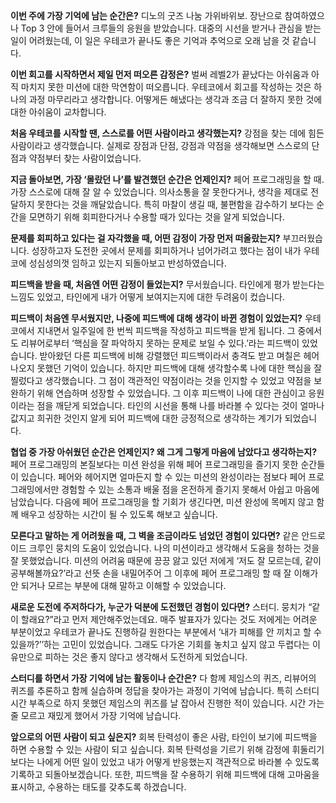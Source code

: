 **이번 주에 가장 기억에 남는 순간은?**
디노의 굿즈 나눔 가위바위보. 장난으로 참여하였으나 Top 3 안에 들어서 크루들의 응원을 받았습니다. 대중의 시선을 받거나 관심을 받는 일이 어려웠는데, 이 일은 우테코가 끝나도 좋은 기억과 추억으로 오래 남을 것 같습니다.

**이번 회고를 시작하면서 제일 먼저 떠오른 감정은?**
벌써 레벨2가 끝났다는 아쉬움과 아직 마치지 못한 미션에 대한 막연함이 떠오릅니다.
우테코에서 회고를 작성하는 것은 하나의 과정 마무리라고 생각합니다. 어떻게든 해냈다는 생각과 조금 더 잘하지 못한 것에 대한 아쉬움이 교차합니다.

**처음 우테코를 시작할 땐, 스스로를 어떤 사람이라고 생각했는지?**
강점을 찾는 데에 힘든 사람이라고 생각했습니다. 실제로 장점과 단점, 강점과 약점을 생각해보면 스스로의 단점과 약점부터 찾는 사람이었습니다. 

**지금 돌아보면, 가장 ‘몰랐던 나’를 발견했던 순간은 언제인지?**
페어 프로그래밍을 할 때. 가장 스스로에 대해 잘 알 수 있었습니다. 의사소통을 잘 못한다거나, 생각을 제대로 전달하지 못한다는 것을 깨달았습니다. 특히 마찰이 생길 때, 불편함을 감수하기 보다는 순간을 모면하기 위해 회피한다거나 수용할 때가 있다는 것을 알게 되었습니다.

**문제를 회피하고 있다는 걸 자각했을 때, 어떤 감정이 가장 먼저 떠올랐는지?**
부끄러웠습니다. 성장하고자 도전한 곳에서 문제를 회피하거나 넘어가려고 했다는 점이 내가 우테코에 성심성의껏 임하고 있는지 되돌아보고 반성하였습니다.

**피드백을 받을 때, 처음엔 어떤 감정이 들었는지?**
무서웠습니다. 타인에게 평가 받는다는 느낌도 있었고, 타인에게 내가 어떻게 보여지는지에 대한 두려움이 컸습니다. 

**피드백이 처음엔 무서웠지만, 나중에 피드백에 대해 생각이 바뀐 경험이 있었는지?**
우테코에서 지내면서 일주일에 한 번씩 피드백을 작성하고 피드백을 받게 됩니다. 그 중에서도 리뷰어로부터 ‘핵심을 잘 파악하지 못하는 문제로 보일 수 있다.’라는 피드백이 있었습니다. 받아왔던 다른 피드백에 비해 강렬했던 피드백이라서 충격도 받고 며칠은 헤어나오지 못했던 기억이 있습니다. 하지만 피드백에 대해 생각할수록 나에 대한 핵심을 잘 찔렀다고 생각했습니다. 그 점이 객관적인 약점이라는 것을 인지할 수 있었고 약점을 보완하기 위해 연습하며 성장할 수 있었습니다. 그 이후 피드백이 나에 대한 관심이고 응원이라는 점을 깨닫게 되었습니다. 타인의 시선을 통해 나를 바라볼 수 있다는 것이 얼마나 값지고 희귀한 것인지 알게 되어 피드백에 대한 긍정적으로 생각하는 계기가 되었습니다.

**협업 중 가장 아쉬웠던 순간은 언제인지? 왜 그게 그렇게 마음에 남았다고 생각하는지?**
페어 프로그래밍의 본질보다는 미션 완성을 위해 페어 프로그래밍을 즐기지 못한 순간들이 있습니다. 페어와 헤어지면 얼마든지 할 수 있는 미션의 완성이라는 점보다 페어 프로그래밍에서만 경험할 수 있는 소통과 배울 점을 온전하게 즐기지 못해서 아쉽고 마음에 남았습니다. 다음에 페어 프로그래밍을 할 기회가 생긴다면, 미션 완성에 목메지 않고 함께 배우고 성장하는 시간이 될 수 있도록 해보고 싶습니다.

**모른다고 말하는 게 어려웠을 때, 그 벽을 조금이라도 넘었던 경험이 있다면?**
같은 안드로이드 크루인 뭉치의 도움이 있었습니다. 나의 미션이라고 생각해서 도움을 청하는 것을 잘 못했었습니다. 미션의 어려움 때문에 끙끙 앓고 있던 저에게 ‘저도 잘 모르는데, 같이 공부해볼까요?’라고 선뜻 손을 내밀어주어 그 이후에 페어 프로그래밍 할 때 잘 이해가 안 되거나 모르는 부분에 대해 말하고 이해할 수 있었습니다.

**새로운 도전에 주저하다가, 누군가 덕분에 도전했던 경험이 있다면?**
스터디. 뭉치가 “같이 할래요?”라고 먼저 제안해주었는데요. 매주 발표자가 있다는 것도 저에게는 어려운 부분이었고 우테코가 끝나도 진행하길 원한다는 부분에서 ‘내가 피해를 안 끼치고 할 수 있을까?’’하는 고민이 있었습니다. 그래도 다가온 기회를 놓치고 싶지 않고 두렵다는 이유만으로 피하는 것은 좋지 않다고 생각해서 도전하게 되었습니다.

**스터디를 하면서 가장 기억에 남는 활동이나 순간은?**
다 함께 제임스의 퀴즈, 리뷰어의 퀴즈를 추론하고 함께 실습하며 정답을 찾아가는 과정이 기억에 남습니다. 특히 스터디 시간 부족으로 하지 못했던 제임스의 퀴즈를 날 잡아서 진행한 적이 있습니다. 시간 가는 줄 모르고 재밌게 했어서 가장 기억에 남습니다.

**앞으로의 어떤 사람이 되고 싶은지?**
회복 탄력성이 좋은 사람, 타인이 보기에 피드백을 하면 수용할 수 있는 사람이 되고 싶습니다. 
회복 탄력성을 기르기 위해 감정에 휘둘리기 보다는 나에게 어떤 일이 있었고 내가 어떻게 반응했는지 객관적으로 바라볼 수 있도록 기록하고 되돌아보겠습니다. 또한, 피드백을 잘 수용하기 위해 피드백에 대해 고마움을 표시하고, 수용하는 태도를 갖추도록 하겠습니다.

